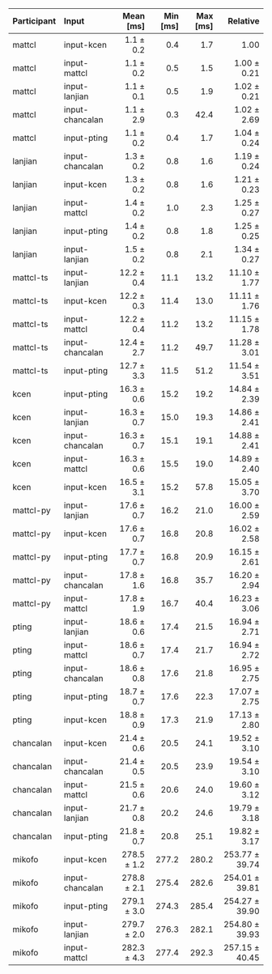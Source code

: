 | Participant | Input | Mean [ms] | Min [ms] | Max [ms] | Relative |
|:---|:---|---:|---:|---:|---:|
| mattcl | input-kcen | 1.1 ± 0.2 | 0.4 | 1.7 | 1.00 |
| mattcl | input-mattcl | 1.1 ± 0.2 | 0.5 | 1.5 | 1.00 ± 0.21 |
| mattcl | input-lanjian | 1.1 ± 0.1 | 0.5 | 1.9 | 1.02 ± 0.21 |
| mattcl | input-chancalan | 1.1 ± 2.9 | 0.3 | 42.4 | 1.02 ± 2.69 |
| mattcl | input-pting | 1.1 ± 0.2 | 0.4 | 1.7 | 1.04 ± 0.24 |
| lanjian | input-chancalan | 1.3 ± 0.2 | 0.8 | 1.6 | 1.19 ± 0.24 |
| lanjian | input-kcen | 1.3 ± 0.2 | 0.8 | 1.6 | 1.21 ± 0.23 |
| lanjian | input-mattcl | 1.4 ± 0.2 | 1.0 | 2.3 | 1.25 ± 0.27 |
| lanjian | input-pting | 1.4 ± 0.2 | 0.8 | 1.8 | 1.25 ± 0.25 |
| lanjian | input-lanjian | 1.5 ± 0.2 | 0.8 | 2.1 | 1.34 ± 0.27 |
| mattcl-ts | input-lanjian | 12.2 ± 0.4 | 11.1 | 13.2 | 11.10 ± 1.77 |
| mattcl-ts | input-kcen | 12.2 ± 0.3 | 11.4 | 13.0 | 11.11 ± 1.76 |
| mattcl-ts | input-mattcl | 12.2 ± 0.4 | 11.2 | 13.2 | 11.15 ± 1.78 |
| mattcl-ts | input-chancalan | 12.4 ± 2.7 | 11.2 | 49.7 | 11.28 ± 3.01 |
| mattcl-ts | input-pting | 12.7 ± 3.3 | 11.5 | 51.2 | 11.54 ± 3.51 |
| kcen | input-pting | 16.3 ± 0.6 | 15.2 | 19.2 | 14.84 ± 2.39 |
| kcen | input-lanjian | 16.3 ± 0.7 | 15.0 | 19.3 | 14.86 ± 2.41 |
| kcen | input-chancalan | 16.3 ± 0.7 | 15.1 | 19.1 | 14.88 ± 2.41 |
| kcen | input-mattcl | 16.3 ± 0.6 | 15.5 | 19.0 | 14.89 ± 2.40 |
| kcen | input-kcen | 16.5 ± 3.1 | 15.2 | 57.8 | 15.05 ± 3.70 |
| mattcl-py | input-lanjian | 17.6 ± 0.7 | 16.2 | 21.0 | 16.00 ± 2.59 |
| mattcl-py | input-kcen | 17.6 ± 0.7 | 16.8 | 20.8 | 16.02 ± 2.58 |
| mattcl-py | input-pting | 17.7 ± 0.7 | 16.8 | 20.9 | 16.15 ± 2.61 |
| mattcl-py | input-chancalan | 17.8 ± 1.6 | 16.8 | 35.7 | 16.20 ± 2.94 |
| mattcl-py | input-mattcl | 17.8 ± 1.9 | 16.7 | 40.4 | 16.23 ± 3.06 |
| pting | input-lanjian | 18.6 ± 0.6 | 17.4 | 21.5 | 16.94 ± 2.71 |
| pting | input-mattcl | 18.6 ± 0.7 | 17.4 | 21.7 | 16.94 ± 2.72 |
| pting | input-chancalan | 18.6 ± 0.8 | 17.6 | 21.8 | 16.95 ± 2.75 |
| pting | input-pting | 18.7 ± 0.7 | 17.6 | 22.3 | 17.07 ± 2.75 |
| pting | input-kcen | 18.8 ± 0.9 | 17.3 | 21.9 | 17.13 ± 2.80 |
| chancalan | input-kcen | 21.4 ± 0.6 | 20.5 | 24.1 | 19.52 ± 3.10 |
| chancalan | input-chancalan | 21.4 ± 0.5 | 20.5 | 23.9 | 19.54 ± 3.10 |
| chancalan | input-mattcl | 21.5 ± 0.6 | 20.6 | 24.0 | 19.60 ± 3.12 |
| chancalan | input-lanjian | 21.7 ± 0.8 | 20.2 | 24.6 | 19.79 ± 3.18 |
| chancalan | input-pting | 21.8 ± 0.7 | 20.8 | 25.1 | 19.82 ± 3.17 |
| mikofo | input-kcen | 278.5 ± 1.2 | 277.2 | 280.2 | 253.77 ± 39.74 |
| mikofo | input-chancalan | 278.8 ± 2.1 | 275.4 | 282.6 | 254.01 ± 39.81 |
| mikofo | input-pting | 279.1 ± 3.0 | 274.3 | 285.4 | 254.27 ± 39.90 |
| mikofo | input-lanjian | 279.7 ± 2.0 | 276.3 | 282.1 | 254.80 ± 39.93 |
| mikofo | input-mattcl | 282.3 ± 4.3 | 277.4 | 292.3 | 257.15 ± 40.45 |
